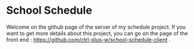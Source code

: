 # School Schedule
Welcome on the github page of the server of my schedule project. If you want to get more details about this project, you can go on the page of the front end : https://github.com/ctrl-plus-w/school-schedule-client .
